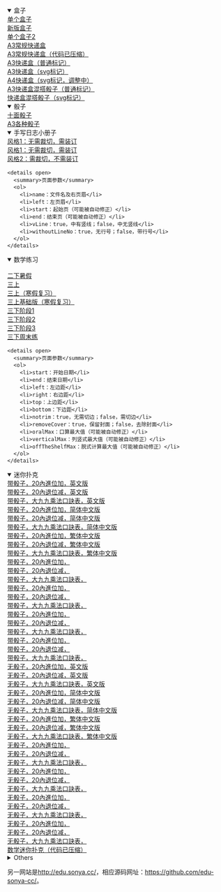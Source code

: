   <details open><summary>盒子</summary>
		<a target="_blank" href="box/box.htm">单个盒子</a><br/>
		<a target="_blank" href="box/box_new.htm">新版盒子</a><br/>
		<a target="_blank" href="box/box_single_file.htm">单个盒子2</a><br/>
		<a target="_blank" href="box/cuboid_with_square_section_a3.htm">A3常规快递盒</a><br/>
		<a target="_blank" href="box/cuboid_with_square_section_a3.min.htm">A3常规快递盒（代码已压缩）</a><br/>
		<a target="_blank" href="box/express_box_a3_use_page.htm">A3快递盒（普通标记）</a><br/>
		<a target="_blank" href="box/express_box_a3_use_svg.htm">A3快递盒（svg标记）</a><br/>
		<a target="_blank" href="box/express_box_a4_use_svg_240210.htm">A4快递盒（svg标记，调整中）</a><br/>
		<a target="_blank" href="box/express_boxes_and_dices_a3_use_page.htm">A3快递盒混搭骰子（普通标记）</a><br/>
		<a target="_blank" href="box/express_boxes_and_dices_a3_use_svg.htm">快递盒混搭骰子（svg标记）</a><br />
  </details>

  <details open><summary>骰子</summary>
		<a target="_blank" href="dice/dices_10_faces.htm">十面骰子</a><br/>
		<a target="_blank" href="dice/dices_a3.htm">A3各种骰子</a><br />
  </details>

  <details open><summary>手写日志小册子</summary>
		<a target="_blank" href="logger/logger.htm">风格1：无需裁切，需装订</a><br/>
		<a target="_blank" href="logger/logger_notNeedCut.htm">风格1：无需裁切，需装订</a><br/>
		<a target="_blank" href="logger/logger1.htm">风格2：需裁切，不需装订</a><br />

    <details open>
      <summary>页面参数</summary>
      <ol>
        <li>name：文件名及右页眉</li>
        <li>left：左页眉</li>
        <li>start：起始页（可能被自动修正）</li>
        <li>end：结束页（可能被自动修正）</li>
        <li>vLine：true，中有竖线；false，中无竖线</li>
        <li>withoutLineNo：true，无行号；false，带行号</li>
      </ol>
    </details>
  </details>

  <details open><summary>数学练习</summary>
		<a target="_blank" href="math_exercise/24points.htm" style="display:none;"></a><br/>
		<a target="_blank" href="math_exercise/grade2_term2_summer_holiday.htm">二下暑假</a><br/>
		<a target="_blank" href="math_exercise/grade3_term1.htm">三上</a><br/>
		<a target="_blank" href="math_exercise/grade3_term1_winter_holiday.htm">三上（寒假复习）</a><br/>
		<a target="_blank" href="math_exercise/grade3_term1_winter_holiday_basic.htm">三上基础版（寒假复习）</a><br/>
		<a target="_blank" href="math_exercise/grade3_term2_phase1.htm">三下阶段1</a><br/>
		<a target="_blank" href="math_exercise/grade3_term2_phase2.htm">三下阶段2</a><br/>
		<a target="_blank" href="math_exercise/grade3_term2_phase3.htm">三下阶段3</a><br/>
		<a target="_blank" href="math_exercise/grade3_term2_weekend.htm">三下周末练</a><br />

    <details open>
      <summary>页面参数</summary>
      <ol>
        <li>start：开始日期</li>
        <li>end：结束日期</li>
        <li>left：左边距</li>
        <li>right：右边距</li>
        <li>top：上边距</li>
        <li>bottom：下边距</li>
        <li>notrim：true，无需切边；false，需切边</li>
        <li>removeCover：true，保留封面；false，去除封面</li>
        <li>oralMax：口算最大值（可能被自动修正）</li>
        <li>verticalMax：列竖式最大值（可能被自动修正）</li>
        <li>offTheShelfMax：脱式计算最大值（可能被自动修正）</li>
      </ol>
    </details>
  </details>

  <details open><summary>迷你扑克</summary>
		<a target="_blank" href="mini_poker/math.htm?lang=en_us&no=1&useDice=true">带骰子，20內進位加，英文版</a><br/>
		<a target="_blank" href="mini_poker/math.htm?lang=en_us&no=2&useDice=true">带骰子，20內退位减，英文版</a><br/>
		<a target="_blank" href="mini_poker/math.htm?lang=en_us&no=3&useDice=true">带骰子，大九九乘法口訣表，英文版</a><br/>
		<a target="_blank" href="mini_poker/math.htm?lang=zh_cn&no=1&useDice=true">带骰子，20內進位加，简体中文版</a><br/>
		<a target="_blank" href="mini_poker/math.htm?lang=zh_cn&no=2&useDice=true">带骰子，20內退位减，简体中文版</a><br/>
		<a target="_blank" href="mini_poker/math.htm?lang=zh_cn&no=3&useDice=true">带骰子，大九九乘法口訣表，简体中文版</a><br/>
		<a target="_blank" href="mini_poker/math.htm?lang=zh_tw&no=1&useDice=true">带骰子，20內進位加，繁体中文版</a><br/>
		<a target="_blank" href="mini_poker/math.htm?lang=zh_tw&no=2&useDice=true">带骰子，20內退位减，繁体中文版</a><br/>
		<a target="_blank" href="mini_poker/math.htm?lang=zh_tw&no=3&useDice=true">带骰子，大九九乘法口訣表，繁体中文版</a><br/>
		<a target="_blank" href="mini_poker/math.htm?lang=&no=1&useDice=true">带骰子，20內進位加，</a><br/>
		<a target="_blank" href="mini_poker/math.htm?lang=&no=2&useDice=true">带骰子，20內退位减，</a><br/>
		<a target="_blank" href="mini_poker/math.htm?lang=&no=3&useDice=true">带骰子，大九九乘法口訣表，</a><br/>
		<a target="_blank" href="mini_poker/math.htm?lang=英文版&no=1&useDice=true">带骰子，20內進位加，</a><br/>
		<a target="_blank" href="mini_poker/math.htm?lang=英文版&no=2&useDice=true">带骰子，20內退位减，</a><br/>
		<a target="_blank" href="mini_poker/math.htm?lang=英文版&no=3&useDice=true">带骰子，大九九乘法口訣表，</a><br/>
		<a target="_blank" href="mini_poker/math.htm?lang=简体中文版&no=1&useDice=true">带骰子，20內進位加，</a><br/>
		<a target="_blank" href="mini_poker/math.htm?lang=简体中文版&no=2&useDice=true">带骰子，20內退位减，</a><br/>
		<a target="_blank" href="mini_poker/math.htm?lang=简体中文版&no=3&useDice=true">带骰子，大九九乘法口訣表，</a><br/>
		<a target="_blank" href="mini_poker/math.htm?lang=繁体中文版&no=1&useDice=true">带骰子，20內進位加，</a><br/>
		<a target="_blank" href="mini_poker/math.htm?lang=繁体中文版&no=2&useDice=true">带骰子，20內退位减，</a><br/>
		<a target="_blank" href="mini_poker/math.htm?lang=繁体中文版&no=3&useDice=true">带骰子，大九九乘法口訣表，</a><br/>
		<a target="_blank" href="mini_poker/math.htm?lang=en_us&no=1&useDice=false">无骰子，20內進位加，英文版</a><br/>
		<a target="_blank" href="mini_poker/math.htm?lang=en_us&no=2&useDice=false">无骰子，20內退位减，英文版</a><br/>
		<a target="_blank" href="mini_poker/math.htm?lang=en_us&no=3&useDice=false">无骰子，大九九乘法口訣表，英文版</a><br/>
		<a target="_blank" href="mini_poker/math.htm?lang=zh_cn&no=1&useDice=false">无骰子，20內進位加，简体中文版</a><br/>
		<a target="_blank" href="mini_poker/math.htm?lang=zh_cn&no=2&useDice=false">无骰子，20內退位减，简体中文版</a><br/>
		<a target="_blank" href="mini_poker/math.htm?lang=zh_cn&no=3&useDice=false">无骰子，大九九乘法口訣表，简体中文版</a><br/>
		<a target="_blank" href="mini_poker/math.htm?lang=zh_tw&no=1&useDice=false">无骰子，20內進位加，繁体中文版</a><br/>
		<a target="_blank" href="mini_poker/math.htm?lang=zh_tw&no=2&useDice=false">无骰子，20內退位减，繁体中文版</a><br/>
		<a target="_blank" href="mini_poker/math.htm?lang=zh_tw&no=3&useDice=false">无骰子，大九九乘法口訣表，繁体中文版</a><br/>
		<a target="_blank" href="mini_poker/math.htm?lang=&no=1&useDice=false">无骰子，20內進位加，</a><br/>
		<a target="_blank" href="mini_poker/math.htm?lang=&no=2&useDice=false">无骰子，20內退位减，</a><br/>
		<a target="_blank" href="mini_poker/math.htm?lang=&no=3&useDice=false">无骰子，大九九乘法口訣表，</a><br/>
		<a target="_blank" href="mini_poker/math.htm?lang=英文版&no=1&useDice=false">无骰子，20內進位加，</a><br/>
		<a target="_blank" href="mini_poker/math.htm?lang=英文版&no=2&useDice=false">无骰子，20內退位减，</a><br/>
		<a target="_blank" href="mini_poker/math.htm?lang=英文版&no=3&useDice=false">无骰子，大九九乘法口訣表，</a><br/>
		<a target="_blank" href="mini_poker/math.htm?lang=简体中文版&no=1&useDice=false">无骰子，20內進位加，</a><br/>
		<a target="_blank" href="mini_poker/math.htm?lang=简体中文版&no=2&useDice=false">无骰子，20內退位减，</a><br/>
		<a target="_blank" href="mini_poker/math.htm?lang=简体中文版&no=3&useDice=false">无骰子，大九九乘法口訣表，</a><br/>
		<a target="_blank" href="mini_poker/math.htm?lang=繁体中文版&no=1&useDice=false">无骰子，20內進位加，</a><br/>
		<a target="_blank" href="mini_poker/math.htm?lang=繁体中文版&no=2&useDice=false">无骰子，20內退位减，</a><br/>
		<a target="_blank" href="mini_poker/math.htm?lang=繁体中文版&no=3&useDice=false">无骰子，大九九乘法口訣表，</a><br />
    <a target="_blank" href="mini_poker/math.min.htm">数学迷你扑克（代码已压缩）</a><br />
  </details>

  <details>
    <summary>Others</summary>
  	<img src="math_exercise/三阶幻方.jpg" alt="math_exercise/三阶幻方.jpg" />
  </details>

  另一网站是<a target="_blank" href="http://edu.sonya.cc/">http://edu.sonya.cc/</a>，相应源码网址：<a target="_blank" href="https://github.com/edu-sonya-cc/">https://github.com/edu-sonya-cc/</a>。<br />
